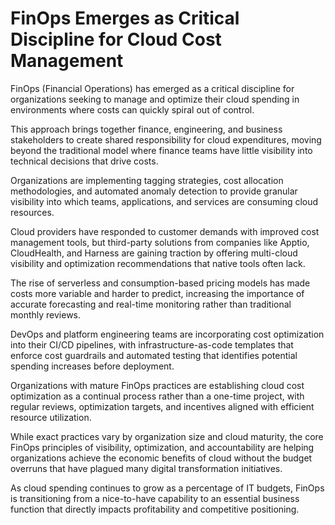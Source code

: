 # FinOps Emerges as Critical Discipline for Cloud Cost Management

FinOps (Financial Operations) has emerged as a critical discipline for organizations seeking to manage and optimize their cloud spending in environments where costs can quickly spiral out of control.

This approach brings together finance, engineering, and business stakeholders to create shared responsibility for cloud expenditures, moving beyond the traditional model where finance teams have little visibility into technical decisions that drive costs.

Organizations are implementing tagging strategies, cost allocation methodologies, and automated anomaly detection to provide granular visibility into which teams, applications, and services are consuming cloud resources.

Cloud providers have responded to customer demands with improved cost management tools, but third-party solutions from companies like Apptio, CloudHealth, and Harness are gaining traction by offering multi-cloud visibility and optimization recommendations that native tools often lack.

The rise of serverless and consumption-based pricing models has made costs more variable and harder to predict, increasing the importance of accurate forecasting and real-time monitoring rather than traditional monthly reviews.

DevOps and platform engineering teams are incorporating cost optimization into their CI/CD pipelines, with infrastructure-as-code templates that enforce cost guardrails and automated testing that identifies potential spending increases before deployment.

Organizations with mature FinOps practices are establishing cloud cost optimization as a continual process rather than a one-time project, with regular reviews, optimization targets, and incentives aligned with efficient resource utilization.

While exact practices vary by organization size and cloud maturity, the core FinOps principles of visibility, optimization, and accountability are helping organizations achieve the economic benefits of cloud without the budget overruns that have plagued many digital transformation initiatives.

As cloud spending continues to grow as a percentage of IT budgets, FinOps is transitioning from a nice-to-have capability to an essential business function that directly impacts profitability and competitive positioning.